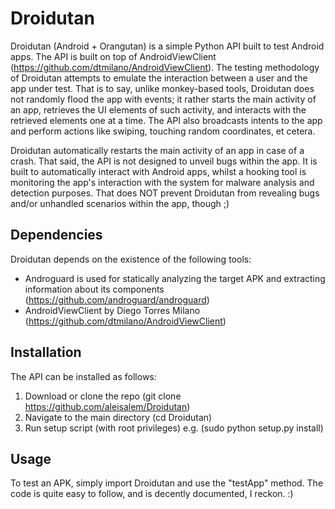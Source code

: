 # Droidutan
Droidutan (Android + Orangutan) is a simple Python API built to test Android apps. The API is built on top of AndroidViewClient (https://github.com/dtmilano/AndroidViewClient). The testing methodology of Droidutan attempts to emulate the interaction between a user and the app under test. That is to say, unlike monkey-based tools, Droidutan does not randomly flood the app with events; it rather starts the main activity of an app, retrieves the UI elements of such activity, and interacts with the retrieved elements one at a time. The API also broadcasts intents to the app and perform actions like swiping, touching random coordinates, et cetera.

Droidutan automatically restarts the main activity of an app in case of a crash. That said, the API is not designed to unveil bugs within the app. It is built to automatically interact with Android apps, whilst a hooking tool is monitoring the app's interaction with the system for malware analysis and detection purposes. That does NOT prevent Droidutan from revealing bugs and/or unhandled scenarios within the app, though ;)

## Dependencies
Droidutan depends on the existence of the following tools:
* Androguard is used for statically analyzing the target APK and extracting information about its components (https://github.com/androguard/androguard)
* AndroidViewClient by Diego Torres Milano (https://github.com/dtmilano/AndroidViewClient)

## Installation
The API can be installed as follows:
1. Download or clone the repo (git clone https://github.com/aleisalem/Droidutan)
2. Navigate to the main directory (cd Droidutan)
3. Run setup script (with root privileges) e.g. (sudo python setup.py install)

## Usage
To test an APK, simply import Droidutan and use the "testApp" method. The code is quite easy to follow, and is decently documented, I reckon. :)

